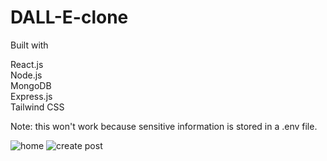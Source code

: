 # DALL-E-clone

Built with

React.js\
Node.js\
MongoDB\
Express.js\
Tailwind CSS

Note: this won't work because sensitive information is stored in a .env file. 

![home](home.jpg)
![create post](create.jpg)